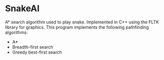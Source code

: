 # SnakeAI
A* search algorithm used to play snake. Implemented in C++ using the FLTK library for graphics. This program implements the following pathfinding algorithms:
<ul>
<li>A*</li>
<li>Breadth-first search</li>
<li>Greedy best-first search</li>
</ul>
